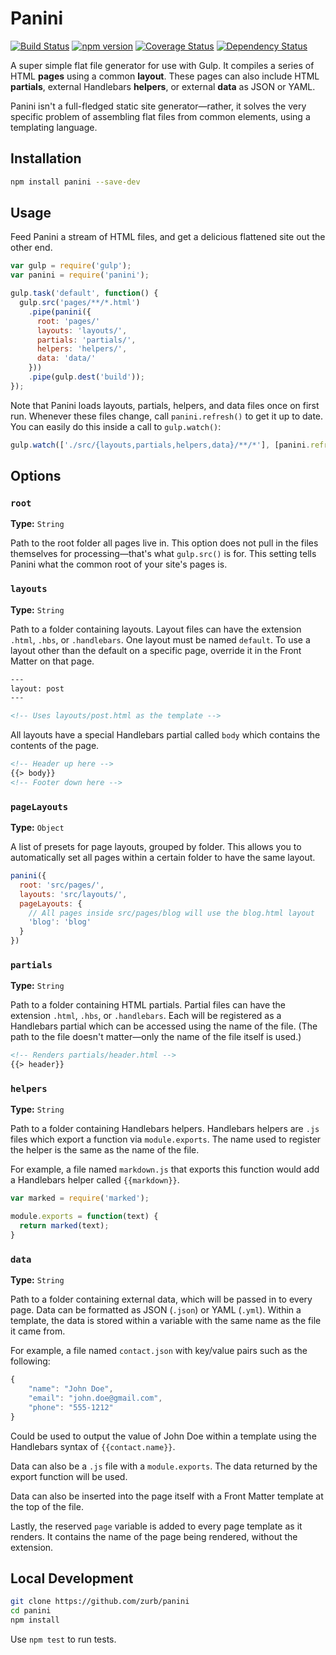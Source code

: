 # Panini

[![Build Status](https://travis-ci.org/zurb/panini.svg?branch=master)](https://travis-ci.org/zurb/panini) [![npm version](https://badge.fury.io/js/panini.svg)](https://badge.fury.io/js/panini) [![Coverage Status](https://coveralls.io/repos/zurb/panini/badge.svg?branch=master&service=github)](https://coveralls.io/github/zurb/panini?branch=master) [![Dependency Status](https://david-dm.org/zurb/panini.svg)](https://david-dm.org/zurb/panini)

A super simple flat file generator for use with Gulp. It compiles a series of HTML **pages** using a common **layout**. These pages can also include HTML **partials**, external Handlebars **helpers**, or external **data** as JSON or YAML.

Panini isn't a full-fledged static site generator&mdash;rather, it solves the very specific problem of assembling flat files from common elements, using a templating language.

## Installation

```bash
npm install panini --save-dev
```

## Usage

Feed Panini a stream of HTML files, and get a delicious flattened site out the other end.

```js
var gulp = require('gulp');
var panini = require('panini');

gulp.task('default', function() {
  gulp.src('pages/**/*.html')
    .pipe(panini({
      root: 'pages/'
      layouts: 'layouts/',
      partials: 'partials/',
      helpers: 'helpers/',
      data: 'data/'
    }))
    .pipe(gulp.dest('build'));
});
```

Note that Panini loads layouts, partials, helpers, and data files once on first run. Whenever these files change, call `panini.refresh()` to get it up to date. You can easily do this inside a call to `gulp.watch()`:

```js
gulp.watch(['./src/{layouts,partials,helpers,data}/**/*'], [panini.refresh]);
```

## Options

### `root`

**Type:** `String`

Path to the root folder all pages live in. This option does not pull in the files themselves for processing&mdash;that's what `gulp.src()` is for. This setting tells Panini what the common root of your site's pages is.

### `layouts`

**Type:** `String`

Path to a folder containing layouts. Layout files can have the extension `.html`, `.hbs`, or `.handlebars`. One layout must be named `default`. To use a layout other than the default on a specific page, override it in the Front Matter on that page.

```html
---
layout: post
---

<!-- Uses layouts/post.html as the template -->
```

All layouts have a special Handlebars partial called `body` which contains the contents of the page.

```html
<!-- Header up here -->
{{> body}}
<!-- Footer down here -->
```

### `pageLayouts`

**Type:** `Object`

A list of presets for page layouts, grouped by folder. This allows you to automatically set all pages within a certain folder to have the same layout.

```js
panini({
  root: 'src/pages/',
  layouts: 'src/layouts/',
  pageLayouts: {
    // All pages inside src/pages/blog will use the blog.html layout
    'blog': 'blog'
  }
})
```

### `partials`

**Type:** `String`

Path to a folder containing HTML partials. Partial files can have the extension `.html`, `.hbs`, or `.handlebars`. Each will be registered as a Handlebars partial which can be accessed using the name of the file. (The path to the file doesn't matter&mdash;only the name of the file itself is used.)

```html
<!-- Renders partials/header.html -->
{{> header}}
```

### `helpers`

**Type:** `String`

Path to a folder containing Handlebars helpers. Handlebars helpers are `.js` files which export a function via `module.exports`. The name used to register the helper is the same as the name of the file.

For example, a file named `markdown.js` that exports this function would add a Handlebars helper called `{{markdown}}`.

```js
var marked = require('marked');

module.exports = function(text) {
  return marked(text);
}
```

### `data`

**Type:** `String`

Path to a folder containing external data, which will be passed in to every page. Data can be formatted as JSON (`.json`) or YAML (`.yml`). Within a template, the data is stored within a variable with the same name as the file it came from.

For example, a file named `contact.json` with key/value pairs such as the following:

```js
{
    "name": "John Doe",
    "email": "john.doe@gmail.com",
    "phone": "555-1212"
}
```

Could be used to output the value of John Doe within a template using the Handlebars syntax of `{{contact.name}}`.

Data can also be a `.js` file with a `module.exports`. The data returned by the export function will be used.

Data can also be inserted into the page itself with a Front Matter template at the top of the file.

Lastly, the reserved `page` variable is added to every page template as it renders. It contains the name of the page being rendered, without the extension.

## Local Development

```bash
git clone https://github.com/zurb/panini
cd panini
npm install
```

Use `npm test` to run tests.
